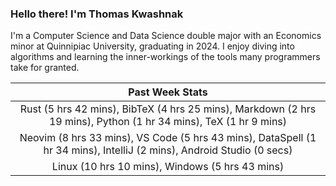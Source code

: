 
### Hello there! I'm Thomas Kwashnak

I'm a Computer Science and Data Science double major with an Economics
minor at Quinnipiac University, graduating in 2024.
I enjoy diving into algorithms and learning the inner-workings of the tools
many programmers take for granted.

| Past Week Stats |
| :---: |
| Rust (5 hrs 42 mins), BibTeX (4 hrs 25 mins), Markdown (2 hrs 19 mins), Python (1 hr 34 mins), TeX (1 hr 9 mins) |
| Neovim (8 hrs 33 mins), VS Code (5 hrs 43 mins), DataSpell (1 hr 34 mins), IntelliJ (2 mins), Android Studio (0 secs) |
| Linux (10 hrs 10 mins), Windows (5 hrs 43 mins) |


